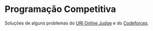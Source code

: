 # Programação Competitiva
Soluções de alguns problemas do [URI Online Judge](https://www.urionlinejudge.com.br/judge/pt/profile/28024) e do [Codeforces](https://codeforces.com/profile/luizaes).
